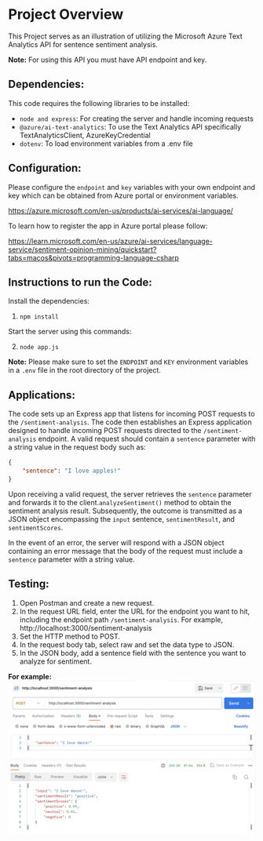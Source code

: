 # **Project Overview**

This Project serves as an illustration of utilizing the Microsoft Azure Text Analytics API for sentence sentiment analysis. 

**Note:** For using this API you must have API endpoint and key.

## **Dependencies:**

This code requires the following libraries to be installed:


- `node and express`: For creating the server and handle incoming requests
- `@azure/ai-text-analytics`: To use the Text Analytics API specifically TextAnalyticsClient, AzureKeyCredential
- `dotenv`: To load environment variables from a .env file

## **Configuration:**

Please configure the `endpoint` and `key` variables with your own endpoint and key which can be obtained from Azure portal or environment variables.

https://azure.microsoft.com/en-us/products/ai-services/ai-language/

To learn how to register the app in Azure portal please follow:

https://learn.microsoft.com/en-us/azure/ai-services/language-service/sentiment-opinion-mining/quickstart?tabs=macos&pivots=programming-language-csharp

## **Instructions to run the Code:**

Install the dependencies:
1. `npm install`

Start the server using this commands:


2. `node app.js`

**Note:** Please make sure to set the `ENDPOINT` and `KEY` environment variables in a `.env` file in the root directory of the project.

## **Applications:**

The code sets up an Express app that listens for incoming POST requests to the `/sentiment-analysis`. The code then establishes an Express application designed to handle incoming POST requests directed to the `/sentiment-analysis` endpoint. A valid request should contain a `sentence` parameter with a string value in the request body such as:

```json
{
    "sentence": "I love apples!"
}
```

Upon receiving a valid request, the server retrieves the `sentence` parameter and forwards it to the client.`analyzeSentiment()` method to obtain the sentiment analysis result. Subsequently, the outcome is transmitted as a JSON object encompassing the `input` sentence, `sentimentResult`, and `sentimentScores`.

In the event of an error, the server will respond with a JSON object containing an error message that the body of the request must include a `sentence` parameter with a string value.

## **Testing:**

1. Open Postman and create a new request.
2. In the request URL field, enter the URL for the endpoint you want to hit, including the endpoint path `/sentiment-analysis`. For
example, http://localhost:3000/sentiment-analysis
3. Set the HTTP method to POST.
4. In the request body tab, select raw and set the data type to JSON.
5. In the JSON body, add a sentence field with the sentence you want to analyze for sentiment. 

**For example:**
![Local Image](image.png)


